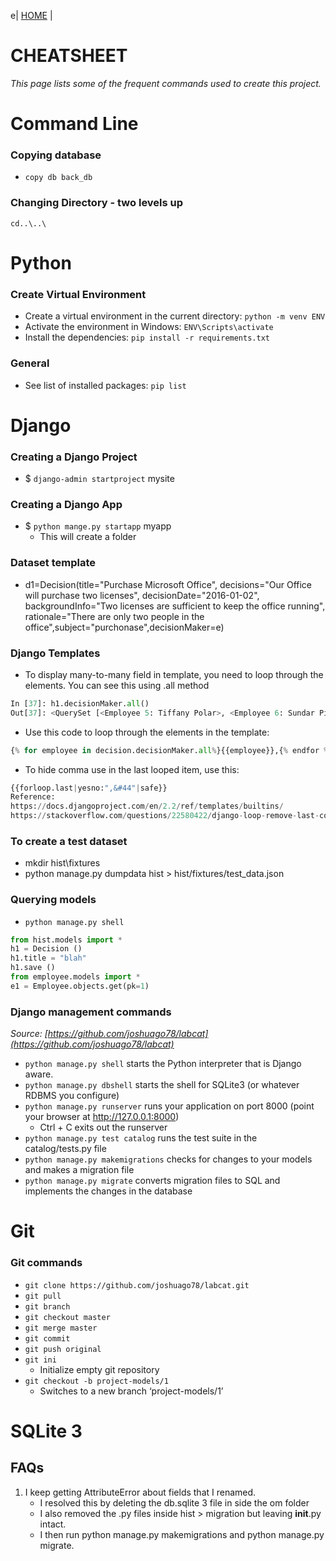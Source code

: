 e\| [HOME](README.md) \|
# CHEATSHEET
*This page lists some of the frequent commands used to create this project.*

# Command Line
### Copying database
- `copy db back_db`
### Changing Directory - two levels up
`cd..\..\`

# Python
### Create Virtual Environment
- Create a virtual environment in the current directory: `python -m venv ENV`
- Activate the environment in Windows: `ENV\Scripts\activate`
- Install the dependencies: `pip install -r requirements.txt`

### General
- See list of installed packages: `pip list`

# Django
### Creating a Django Project
- $ `django-admin startproject` mysite

### Creating a Django App
- $ `python mange.py startapp` myapp
	- This will create a folder

### Dataset template
-  d1=Decision(title="Purchase Microsoft Office", decisions="Our Office will purchase two licenses", decisionDate="2016-01-02", backgroundInfo="Two licenses are sufficient to keep the office running", rationale="There are only two people in the office",subject="purchonase",decisionMaker=e)

### Django Templates
- To display many-to-many field in template, you need to loop through the elements.  You can see this using .all method
```python
In [37]: h1.decisionMaker.all()
Out[37]: <QuerySet [<Employee 5: Tiffany Polar>, <Employee 6: Sundar Pichai>]>
```
- Use this code to loop through the elements in the template:
```python
{% for employee in decision.decisionMaker.all%}{{employee}},{% endfor %}
```
- To hide comma use in the last looped item, use this:
```python
{{forloop.last|yesno:",&#44"|safe}}
Reference:
https://docs.djangoproject.com/en/2.2/ref/templates/builtins/
https://stackoverflow.com/questions/22580422/django-loop-remove-last-comma
```
### To create a test dataset 
- mkdir hist\fixtures
- python manage.py dumpdata hist > hist/fixtures/test_data.json

### Querying models
- `python manage.py shell`
```python
from hist.models import *
h1 = Decision ()
h1.title = "blah"
h1.save ()
from employee.models import *
e1 = Employee.objects.get(pk=1)
```

### Django management commands
*Source: [https://github.com/joshuago78/labcat](https://github.com/joshuago78/labcat)*
- `python manage.py shell` starts the Python interpreter that is Django aware.
- `python manage.py dbshell` starts the shell for SQLite3 (or whatever RDBMS you configure)
- `python manage.py runserver` runs your application on port 8000 (point your browser at http://127.0.0.1:8000)
	- Ctrl + C exits out the runserver
- `python manage.py test catalog` runs the test suite in the catalog/tests.py file
- `python manage.py makemigrations` checks for changes to your models and makes a migration file
- `python manage.py migrate` converts migration files to SQL and implements the changes in the database

# Git
### Git commands
- `git clone https://github.com/joshuago78/labcat.git`
- `git pull`
- `git branch`
- `git checkout master`
- `git merge master`
- `git commit`
- `git push original`
- `git ini`
	- Initialize empty git repository
- `git checkout -b project-models/1`
	- Switches to a new branch ‘project-models/1’

# SQLite 3
## FAQs
1. I keep getting AttributeError about fields that I renamed.
	- I resolved this by deleting the db.sqlite 3 file in side the om folder
	- I also removed the .py files inside hist > migration but leaving __init__.py intact.
	- I then run python manage.py makemigrations and python manage.py migrate.




  

